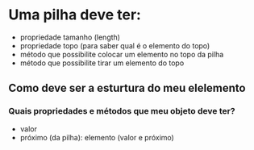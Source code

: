 # Uma pilha deve ter:


- propriedade tamanho (length)
- propriedade topo (para saber qual é o elemento do topo)
- método que possibilite colocar um elemento no topo da pilha
- método que possibilite tirar um elemento do topo

## Como deve ser a esturtura do meu elelemento
### Quais propriedades e métodos que meu objeto deve ter?
- valor
- próximo (da pilha): elemento (valor e próximo)